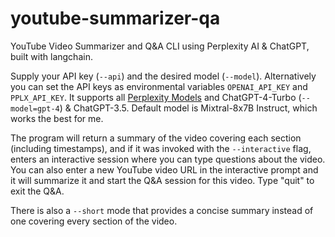 # youtube-summarizer-qa
YouTube Video Summarizer and Q&A CLI using Perplexity AI &amp; ChatGPT, built with langchain.

Supply your API key (```--api```) and the desired model (```--model```). Alternatively you can set the API keys as environmental variables ```OPENAI_API_KEY``` and ```PPLX_API_KEY```. It supports all [Perplexity Models](https://docs.perplexity.ai/docs/model-cards) and ChatGPT-4-Turbo (```--model=gpt-4```) & ChatGPT-3.5. Default model is Mixtral-8x7B Instruct, which works the best for me. 

The program will return a summary of the video covering each section (including timestamps), and if it was invoked with the ```--interactive``` flag, enters an interactive session where you can type questions about the video. You can also enter a new YouTube video URL in the interactive prompt and it will summarize it and start the Q&A session for this video. Type "quit" to exit the Q&A. 

There is also a ```--short``` mode that provides a concise summary instead of one covering every section of the video. 
